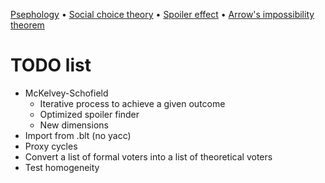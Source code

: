 [Psephology](https://en.wikipedia.org/wiki/Psephology) • [Social choice theory](https://en.wikipedia.org/wiki/Social_choice_theory) • [Spoiler effect](https://en.wikipedia.org/wiki/Spoiler_effect) • [Arrow's impossibility theorem](https://en.wikipedia.org/wiki/Arrow%27s_impossibility_theorem)

# TODO list

- McKelvey-Schofield
  - Iterative process to achieve a given outcome
  - Optimized spoiler finder
  - New dimensions
- Import from .blt (no yacc)
- Proxy cycles
- Convert a list of formal voters into a list of theoretical voters
- Test homogeneity
